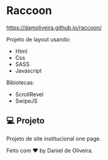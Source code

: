 # Raccoon

https://damoliveira.github.io/raccoon/

Projeto de layout usando:
* Html
* Css
* SASS
* Javascript


Bibiotecas:
* ScrollRevel
* SwipeJS


## 💻 Projeto
Projeto de site institucional one page.

Feito com ♥ by Daniel de Oliveira.
